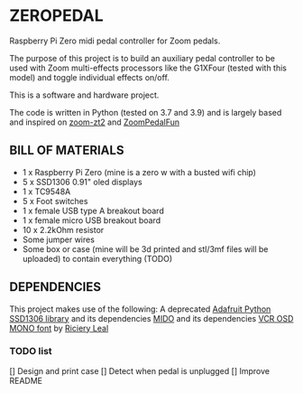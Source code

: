 # ZEROPEDAL
Raspberry Pi Zero midi pedal controller for Zoom pedals. 

The purpose of this project is to build an auxiliary pedal controller to be used with Zoom multi-effects processors like the G1XFour (tested with this model) and toggle individual effects on/off.

This is a software and hardware project.

The code is written in Python (tested on 3.7 and 3.9) and is largely based and inspired on [zoom-zt2](https://github.com/mungewell/zoom-zt2) and [ZoomPedalFun](https://github.com/shooking/ZoomPedalFun)

## BILL OF MATERIALS
- 1 x Raspberry Pi Zero (mine is a zero w with a busted wifi chip)
- 5 x SSD1306 0.91" oled displays
- 1 x TC9548A
- 5 x Foot switches
- 1 x female USB type A breakout board
- 1 x female micro USB breakout board
- 10 x 2.2kOhm resistor
- Some jumper wires
- Some box or case (mine will be 3d printed and stl/3mf files will be uploaded) to contain everything (TODO)

## DEPENDENCIES
This project makes use of the following:
A deprecated [Adafruit Python SSD1306 library](https://github.com/adafruit/Adafruit_Python_SSD1306) and its dependencies
[MIDO](https://mido.readthedocs.io/en/latest/) and its dependencies
[VCR OSD MONO font](https://www.dafont.com/vcr-osd-mono.font)  by [Riciery Leal](https://www.dafont.com/mrmanet.d5509)

### TODO list
[] Design and print case
[] Detect when pedal is unplugged
[] Improve README

